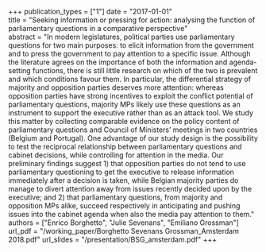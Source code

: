 +++
publication_types = ["1"]
date = "2017-01-01"  
title = "Seeking information or pressing for action: analysing the function of parliamentary questions in a comparative perspective"    
abstract = "In modern legislatures, political parties use parliamentary questions for two main purposes: to elicit information from the government and to press the government to pay attention to a specific issue. Although the literature agrees on the importance of both the information and agenda-setting functions, there is still little research on which of the two is prevalent and which conditions favour them. In particular, the differential strategy of majority and opposition parties deserves more attention: whereas opposition parties have strong incentives to exploit the conflict potential of parliamentary questions, majority MPs likely use these questions as an instrument to support the executive rather than as an attack tool. We study this matter by collecting comparable evidence on the policy content of parliamentary questions and Council of Ministers’ meetings in two countries (Belgium and Portugal). One advantage of our study design is the possibility to test the reciprocal relationship between parliamentary questions and cabinet decisions, while controlling for attention in the media. Our preliminary findings suggest 1) that opposition parties do not tend to use parliamentary questioning to get the executive to release information immediately after a decision is taken, while Belgian majority parties do manage to divert attention away from issues recently decided upon by the executive; and 2) that parliamentary questions, from majority and opposition MPs alike, succeed respectively in anticipating and pushing issues into the cabinet agenda when also the media pay attention to them." 
authors = ["Enrico Borghetto", "Julie Sevenans", "Emiliano Grossman"]   
url_pdf = "/working_paper/Borghetto Sevenans Grossman_Amsterdam 2018.pdf"
url_slides = "/presentation/BSG_amsterdam.pdf"
+++